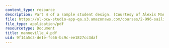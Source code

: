 ```yaml
---
content_type: resource
description: Part 4 of a sample student design. (Courtesy of Alexis Manneville.)
file: https://ol-ocw-studio-app-qa.s3.amazonaws.com/courses/2-996-sailing-yacht-design-13-734-fall-2003/9f14a5c3de1efc66bc9cee1827cc3daf_manneville_4.pdf
file_type: application/pdf
resourcetype: Document
title: manneville_4.pdf
uid: 9f14a5c3-de1e-fc66-bc9c-ee1827cc3daf
---
```

